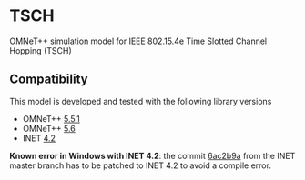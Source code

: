 # TSCH

OMNeT++ simulation model for IEEE 802.15.4e Time Slotted Channel Hopping (TSCH)

## Compatibility

This model is developed and tested with the following library versions

*  OMNeT++ [5.5.1](https://omnetpp.org/software/2019/05/31/omnet-5-5-released.html)
*  OMNeT++ [5.6](https://omnetpp.org/software/2020/01/13/omnet-5-6-released.html)
*  INET [4.2](https://github.com/inet-framework/inet/releases/download/v4.2.0/inet-4.2.0-src.tgz)

**Known error in Windows with INET 4.2**: the commit [6ac2b9a](https://github.com/inet-framework/inet/commit/6ac2b9af073b308bf2ba58e3c4da50dd2e3e30b4) from the INET master branch has to be patched to INET 4.2 to avoid a compile error.
